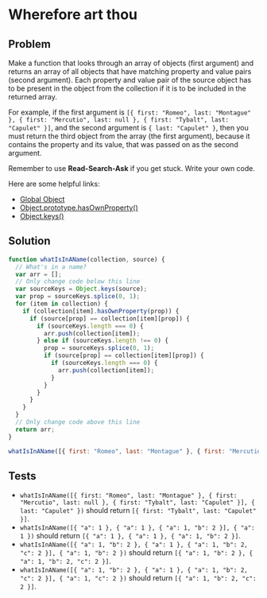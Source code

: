 # Wherefore art thou

## Problem

Make a function that looks through an array of objects (first argument) and returns an array of all objects that have matching property and value pairs (second argument). Each property and value pair of the source object has to be present in the object from the collection if it is to be included in the returned array.

For example, if the first argument is `[{ first: "Romeo", last: "Montague" }, { first: "Mercutio", last: null }, { first: "Tybalt", last: "Capulet" }]`, and the second argument is `{ last: "Capulet" }`, then you must return the third object from the array (the first argument), because it contains the property and its value, that was passed on as the second argument.

Remember to use **Read-Search-Ask** if you get stuck. Write your own code.

Here are some helpful links:

* [Global Object](https://developer.mozilla.org/en-US/docs/Web/JavaScript/Reference/Global_Objects/Object)
* [Object.prototype.hasOwnProperty()](https://developer.mozilla.org/en-US/docs/Web/JavaScript/Reference/Global_Objects/Object/hasOwnProperty)
* [Object.keys()](https://developer.mozilla.org/en-US/docs/Web/JavaScript/Reference/Global_Objects/Object/keys)

## Solution

```javascript
function whatIsInAName(collection, source) {
  // What's in a name?
  var arr = [];
  // Only change code below this line
  var sourceKeys = Object.keys(source);
  var prop = sourceKeys.splice(0, 1);
  for (item in collection) {
    if (collection[item].hasOwnProperty(prop)) {
      if (source[prop] == collection[item][prop]) {
        if (sourceKeys.length === 0) {
          arr.push(collection[item]);
        } else if (sourceKeys.length !== 0) {
          prop = sourceKeys.splice(0, 1);
          if (source[prop] == collection[item][prop]) {
            if (sourceKeys.length === 0) {
              arr.push(collection[item]);
            }
          }
        }
      }
    }
  }
  // Only change code above this line
  return arr;
}

whatIsInAName([{ first: "Romeo", last: "Montague" }, { first: "Mercutio", last: null }, { first: "Tybalt", last: "Capulet" }], { last: "Capulet" });

```

## Tests

* `whatIsInAName([{ first: "Romeo", last: "Montague" }, { first: "Mercutio", last: null }, { first: "Tybalt", last: "Capulet" }], { last: "Capulet" })` should return `[{ first: "Tybalt", last: "Capulet" }]`.
* `whatIsInAName([{ "a": 1 }, { "a": 1 }, { "a": 1, "b": 2 }], { "a": 1 })` should return `[{ "a": 1 }, { "a": 1 }, { "a": 1, "b": 2 }]`.
* `whatIsInAName([{ "a": 1, "b": 2 }, { "a": 1 }, { "a": 1, "b": 2, "c": 2 }], { "a": 1, "b": 2 })` should return `[{ "a": 1, "b": 2 }, { "a": 1, "b": 2, "c": 2 }]`.
* `whatIsInAName([{ "a": 1, "b": 2 }, { "a": 1 }, { "a": 1, "b": 2, "c": 2 }], { "a": 1, "c": 2 })` should return `[{ "a": 1, "b": 2, "c": 2 }]`.